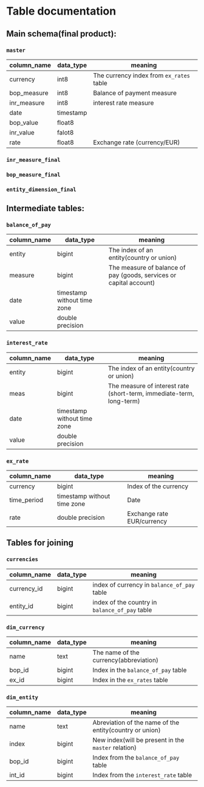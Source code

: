 # Table documentation

## Main schema(final product):

### `master`
| column_name | data_type | meaning |
| --- | --- | --- |
| currency | int8 | The currency index from `ex_rates` table |
| bop_measure | int8 | Balance of payment measure |
| inr_measure | int8 | interest rate measure |
| date | timestamp | |
| bop_value | float8 | |
| inr_value | falot8 | |
| rate | float8 | Exchange rate (currency/EUR) |

### `inr_measure_final`

### `bop_measure_final`

### `entity_dimension_final`

## Intermediate tables:
### `balance_of_pay`

| column_name | data_type | meaning |
| --- | --- | --- |
| entity | bigint | The index of an entity(country or union) | 
| measure | bigint | The measure of balance of pay (goods, services or capital account) |
| date | timestamp without time zone | |
| value | double precision | |

### `interest_rate`

| column_name | data_type | meaning |
| --- | --- | --- |
| entity | bigint | The index of an entity(country or union) |
| meas | bigint | The measure of interest rate (short-term, immediate-term, long-term) |
| date | timestamp without time zone | |
| value | double precision | |


### `ex_rate`

| column_name | data_type | meaning |
| --- | --- | --- |
| currency | bigint | Index of the currency |
| time_period | timestamp without time zone | Date |
| rate | double precision | Exchange rate EUR/currency |


## Tables for joining
### `currencies`

| column_name | data_type | meaning |
| --- | --- | --- |
| currency_id | bigint | index of currency in `balance_of_pay` table |
| entity_id | bigint | index of the country in `balance_of_pay` table |

### `dim_currency`

| column_name | data_type | meaning |
| --- | --- | --- |
| name | text | The name of the currency(abbreviation) |
| bop_id | bigint | Index in the `balance_of_pay` table |
| ex_id | bigint | Index in the `ex_rates` table |


### `dim_entity`

| column_name | data_type | meaning |
| --- | --- | --- |
| name | text | Abreviation of the name of the entity(country or union) |
| index | bigint | New index(will be present in the `master` relation)|
| bop_id | bigint | Index from the `balance_of_pay` table |
| int_id | bigint | Index from the `interest_rate` table |


### 